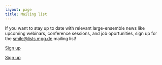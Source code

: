 ```yaml
---
layout: page
title: Mailing list
---
```


If you want to stay up to date with relevant large-ensemble news like upcoming webinars, conference sessions, and job oportunities, sign up for the smile@lists.mpg.de mailing list!

[Sign up](https://listserv.gwdg.de/mailman/listinfo/smile)


<a class="btn btn-success" href="https://listserv.gwdg.de/mailman/listinfo/smile">Sign up</a>

